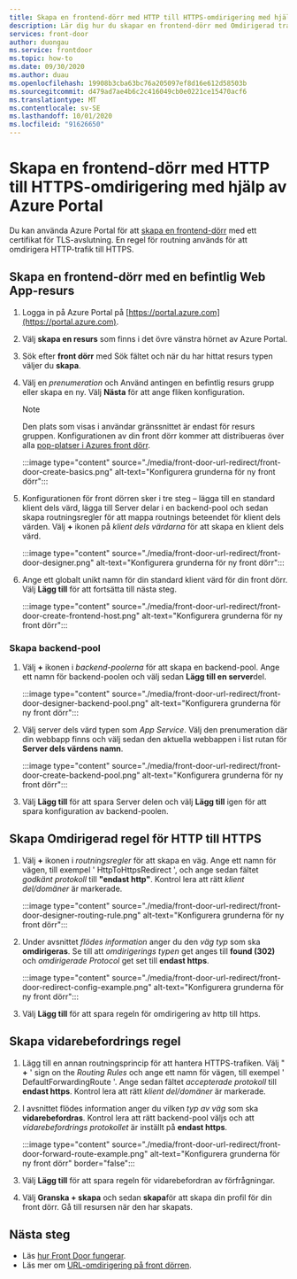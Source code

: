 ```yaml
---
title: Skapa en frontend-dörr med HTTP till HTTPS-omdirigering med hjälp av Azure Portal
description: Lär dig hur du skapar en frontend-dörr med Omdirigerad trafik från HTTP till HTTPS med hjälp av Azure Portal.
services: front-door
author: duongau
ms.service: frontdoor
ms.topic: how-to
ms.date: 09/30/2020
ms.author: duau
ms.openlocfilehash: 19908b3cba63bc76a205097ef8d16e612d58503b
ms.sourcegitcommit: d479ad7ae4b6c2c416049cb0e0221ce15470acf6
ms.translationtype: MT
ms.contentlocale: sv-SE
ms.lasthandoff: 10/01/2020
ms.locfileid: "91626650"
---
```

# <a name="create-a-front-door-with-http-to-https-redirection-using-the-azure-portal"></a>Skapa en frontend-dörr med HTTP till HTTPS-omdirigering med hjälp av Azure Portal

Du kan använda Azure Portal för att [skapa en frontend-dörr](quickstart-create-front-door.md) med ett certifikat för TLS-avslutning. En regel för routning används för att omdirigera HTTP-trafik till HTTPS.

## <a name="create-a-front-door-with-an-existing-web-app-resource"></a>Skapa en frontend-dörr med en befintlig Web App-resurs

1. Logga in på Azure Portal på [https://portal.azure.com](https://portal.azure.com).

1. Välj **skapa en resurs** som finns i det övre vänstra hörnet av Azure Portal.

1. Sök efter **front dörr** med Sök fältet och när du har hittat resurs typen väljer du **skapa**.

1. Välj en *prenumeration* och Använd antingen en befintlig resurs grupp eller skapa en ny. Välj **Nästa** för att ange fliken konfiguration.

    > [!NOTE]
    > Den plats som visas i användar gränssnittet är endast för resurs gruppen. Konfigurationen av din front dörr kommer att distribueras över alla [pop-platser i Azures front dörr](front-door-faq.md#what-are-the-pop-locations-for-azure-front-door).

    :::image type="content" source="./media/front-door-url-redirect/front-door-create-basics.png" alt-text="Konfigurera grunderna för ny front dörr":::

1. Konfigurationen för front dörren sker i tre steg – lägga till en standard klient dels värd, lägga till Server delar i en backend-pool och sedan skapa routningsregler för att mappa routnings beteendet för klient dels värden. Välj **+** ikonen på _klient dels värdarna_ för att skapa en klient dels värd.

    :::image type="content" source="./media/front-door-url-redirect/front-door-designer.png" alt-text="Konfigurera grunderna för ny front dörr":::

1. Ange ett globalt unikt namn för din standard klient värd för din front dörr. Välj **Lägg till** för att fortsätta till nästa steg.

    :::image type="content" source="./media/front-door-url-redirect/front-door-create-frontend-host.png" alt-text="Konfigurera grunderna för ny front dörr":::

### <a name="create-backend-pool"></a>Skapa backend-pool

1. Välj **+** ikonen i _backend-poolerna_ för att skapa en backend-pool. Ange ett namn för backend-poolen och välj sedan **Lägg till en server**del.

    :::image type="content" source="./media/front-door-url-redirect/front-door-designer-backend-pool.png" alt-text="Konfigurera grunderna för ny front dörr":::

1. Välj server dels värd typen som _App Service_. Välj den prenumeration där din webbapp finns och välj sedan den aktuella webbappen i list rutan för **Server dels värdens namn**.

    :::image type="content" source="./media/front-door-url-redirect/front-door-create-backend-pool.png" alt-text="Konfigurera grunderna för ny front dörr":::

1. Välj **Lägg till** för att spara Server delen och välj **Lägg till** igen för att spara konfiguration av backend-poolen. 

## <a name="create-http-to-https-redirect-rule"></a>Skapa Omdirigerad regel för HTTP till HTTPS

1. Välj **+** ikonen i *routningsregler* för att skapa en väg. Ange ett namn för vägen, till exempel ' HttpToHttpsRedirect ', och ange sedan fältet *godkänt protokoll* till **"endast http"**. Kontrol lera att rätt *klient del/domäner* är markerade.  

    :::image type="content" source="./media/front-door-url-redirect/front-door-designer-routing-rule.png" alt-text="Konfigurera grunderna för ny front dörr":::

1. Under avsnittet *flödes information* anger du den *väg typ* som ska **omdirigeras**. Se till att *omdirigerings typen* get anges till **found (302)** och *omdirigerade Protocol* get set till **endast https**. 

    :::image type="content" source="./media/front-door-url-redirect/front-door-redirect-config-example.png" alt-text="Konfigurera grunderna för ny front dörr":::

1. Välj **Lägg till** för att spara regeln för omdirigering av http till https.

## <a name="create-forwarding-rule"></a>Skapa vidarebefordrings regel

1. Lägg till en annan routningsprincip för att hantera HTTPS-trafiken. Välj " **+** ' sign on the *Routing Rules* och ange ett namn för vägen, till exempel ' DefaultForwardingRoute '. Ange sedan fältet *accepterade protokoll* till **endast https**. Kontrol lera att rätt *klient del/domäner* är markerade.

1. I avsnittet flödes information anger du vilken *typ av väg* som ska **vidarebefordras**. Kontrol lera att rätt backend-pool väljs och att *vidarebefordrings protokollet* är inställt på **endast https**. 

    :::image type="content" source="./media/front-door-url-redirect/front-door-forward-route-example.png" alt-text="Konfigurera grunderna för ny front dörr" border="false":::

1. Välj **Lägg till** för att spara regeln för vidarebefordran av förfrågningar.

1. Välj **Granska + skapa** och sedan **skapa**för att skapa din profil för din front dörr. Gå till resursen när den har skapats.

## <a name="next-steps"></a>Nästa steg

- Läs [hur Front Door fungerar](front-door-routing-architecture.md).
- Läs mer om [URL-omdirigering på front dörren](front-door-url-redirect.md).
